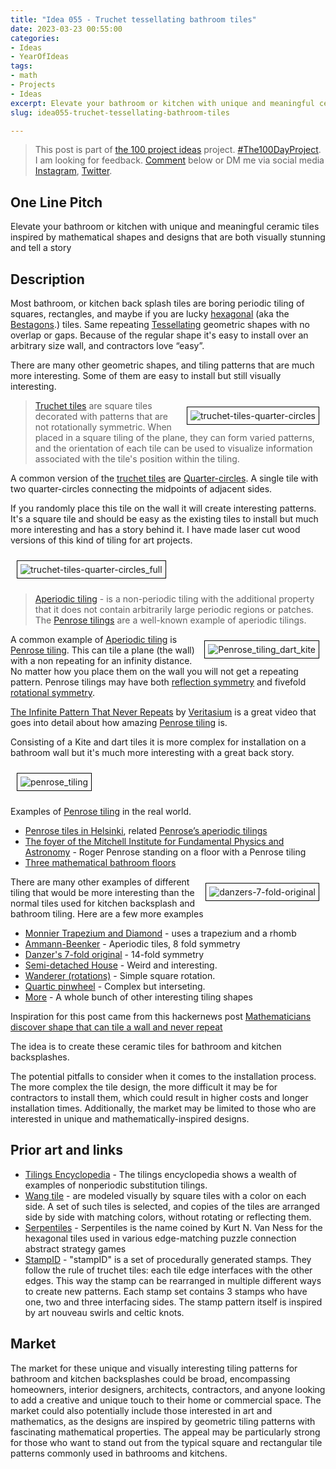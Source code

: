 ```yaml
---
title: "Idea 055 - Truchet tessellating bathroom tiles"
date: 2023-03-23 00:55:00
categories:
- Ideas
- YearOfIdeas
tags:
- math
- Projects
- Ideas
excerpt: Elevate your bathroom or kitchen with unique and meaningful ceramic tiles inspired by mathematical shapes and designs that are both visually stunning and tell a story
slug: idea055-truchet-tessellating-bathroom-tiles

---
```


> This post is part of [the 100 project ideas](/projects/2023-100-ideas/) project. [#The100DayProject](https://www.the100dayproject.org/). I am looking for feedback. <a href='#utterances-comments'>Comment</a> below or DM me via social media <a href="https://instagram.com/funvill" rel="nofollow noopener noreferrer"><i class="fab fa-fw fa-instagram" aria-hidden="true"></i><span class="label">Instagram</span></a>, <a href="https://twitter.com/funvill" rel="nofollow noopener noreferrer"><i class="fab fa-fw fa-twitter" aria-hidden="true"></i><span class="label">Twitter</span></a>.

## One Line Pitch

Elevate your bathroom or kitchen with unique and meaningful ceramic tiles inspired by mathematical shapes and designs that are both visually stunning and tell a story

## Description

Most bathroom, or kitchen back splash tiles are boring periodic tiling of squares, rectangles, and maybe if you are lucky [hexagonal](https://en.wikipedia.org/wiki/Hexagon) (aka the [Bestagons](https://www.youtube.com/watch?v=thOifuHs6eY).) tiles. Same repeating [Tessellating](https://en.wikipedia.org/wiki/Tessellation) geometric shapes with no overlap or gaps. Because of the regular shape it's easy to install over an arbitrary size wall, and contractors love “easy”.

There are many other geometric shapes, and tiling patterns that are much more interesting. Some of them are easy to install but still visually interesting.

<img src="/public/uploads/2023/truchet-tiles-quarter-circles.png" alt="truchet-tiles-quarter-circles" style="float: right; margin: 10px; border: 1px solid black; padding: 5px"/>

> [Truchet tiles](https://en.wikipedia.org/wiki/Truchet_tiles) are square tiles decorated with patterns that are not rotationally symmetric. When placed in a square tiling of the plane, they can form varied patterns, and the orientation of each tile can be used to visualize information associated with the tile's position within the tiling.

A common version of the [truchet tiles](https://en.wikipedia.org/wiki/Truchet_tiles) are [Quarter-circles](https://en.wikipedia.org/wiki/Truchet_tiles#Quarter-circles). A single tile with two quarter-circles connecting the midpoints of adjacent sides.

If you randomly place this tile on the wall it will create interesting patterns. It's a square tile and should be easy as the existing tiles to install but much more interesting and has a story behind it. I have made laser cut wood versions of this kind of tiling for art projects.

<img src="/public/uploads/2023/truchet-tiles-quarter-circles_full.png" alt="truchet-tiles-quarter-circles_full" style="margin: 10px; border: 1px solid black; padding: 5px"/>

> [Aperiodic tiling](https://en.wikipedia.org/wiki/Aperiodic_tiling) - is a non-periodic tiling with the additional property that it does not contain arbitrarily large periodic regions or patches. The [Penrose tilings](https://en.wikipedia.org/wiki/Penrose_tiling) are a well-known example of aperiodic tilings.

<img src="/public/uploads/2023/penrose_tiling_dart_kite.png" alt="Penrose_tiling_dart_kite" style="float: right; margin: 10px; border: 1px solid black; padding: 5px"/>A common example of [Aperiodic tiling](https://en.wikipedia.org/wiki/Aperiodic_tiling) is [Penrose tiling](https://en.wikipedia.org/wiki/Penrose_tiling). This can tile a plane (the wall) with a non repeating for an infinity distance. No matter how you place them on the wall you will not get a repeating pattern. Penrose tilings may have both [reflection symmetry](https://en.wikipedia.org/wiki/Reflection_symmetry) and fivefold [rotational symmetry](https://en.wikipedia.org/wiki/Rotational_symmetry).

[The Infinite Pattern That Never Repeats](https://www.youtube.com/watch?v=48sCx-wBs34) by [Veritasium](https://www.veritasium.com/) is a great video that goes into detail about how amazing [Penrose tiling](https://en.wikipedia.org/wiki/Penrose_tiling) is.

Consisting of a Kite and dart tiles it is more complex for installation on a bathroom wall but it's much more interesting with a great back story.

<img src="/public/uploads/2023/penrose_tiling.png" alt="penrose_tiling" style="margin: 10px; border: 1px solid black; padding: 5px"/>

Examples of [Penrose tiling](https://en.wikipedia.org/wiki/Penrose_tiling) in the real world.

- [Penrose tiles in Helsinki](http://www.neverendingbooks.org/penrose-tiles-in-helsinki), related [Penrose’s aperiodic tilings](http://www.neverendingbooks.org/penroses-aperiodic-tilings)
- [The foyer of the Mitchell Institute for Fundamental Physics and Astronomy](https://en.wikipedia.org/wiki/Penrose_tiling#/media/File:RogerPenroseTileTAMU2010.jpg) - Roger Penrose standing on a floor with a Penrose tiling
- [Three mathematical bathroom floors](https://www.math.ucdavis.edu/~greg/floors.html)

<img src="/public/uploads/2023/danzers-7-fold-original.png" alt="danzers-7-fold-original" style="float: right; margin: 10px; border: 1px solid black; padding: 5px"/>There are many other examples of different tiling that would be more interesting than the normal tiles used for kitchen backsplash and bathroom tiling. Here are a few more examples

- [Monnier Trapezium and Diamond](https://tilings.math.uni-bielefeld.de/substitution/monnier-trapezoid-diamond/) - uses a trapezium and a rhomb
- [Ammann-Beenker](https://tilings.math.uni-bielefeld.de/substitution/ammann-beenker/) - Aperiodic tiles, 8 fold symmetry
- [Danzer's 7-fold original](https://tilings.math.uni-bielefeld.de/substitution/danzers-7-fold-original/) - 14-fold symmetry
- [Semi-detached House](https://tilings.math.uni-bielefeld.de/substitution/semi-detached-house/) - Weird and interesting.
- [Wanderer (rotations)](https://tilings.math.uni-bielefeld.de/substitution/wanderer-rot/) - Simple square rotation.
- [Quartic pinwheel](https://tilings.math.uni-bielefeld.de/substitution/quartic-pinwheel/) - Complex but interseting.
- [More](https://tilings.math.uni-bielefeld.de/glossary/with-decoration/) - A whole bunch of other interesting tiling shapes

Inspiration for this post came from this hackernews post [Mathematicians discover shape that can tile a wall and never repeat ](https://news.ycombinator.com/item?id=35273707)

The idea is to create these ceramic tiles for bathroom and kitchen backsplashes.

The potential pitfalls to consider when it comes to the installation process. The more complex the tile design, the more difficult it may be for contractors to install them, which could result in higher costs and longer installation times. Additionally, the market may be limited to those who are interested in unique and mathematically-inspired designs.

## Prior art and links

- [Tilings Encyclopedia](https://tilings.math.uni-bielefeld.de/) - The tilings encyclopedia shows a wealth of examples of nonperiodic substitution tilings.
- [Wang tile](https://en.wikipedia.org/wiki/Wang_tile) - are modeled visually by square tiles with a color on each side. A set of such tiles is selected, and copies of the tiles are arranged side by side with matching colors, without rotating or reflecting them.
- [Serpentiles](https://en.wikipedia.org/wiki/Serpentiles) - Serpentiles is the name coined by Kurt N. Van Ness for the hexagonal tiles used in various edge-matching puzzle connection abstract strategy games
- [StampID](https://bleeptrack.de/projects/stamps/) - "stampID" is a set of procedurally generated stamps. They follow the rule of truchet tiles: each tile edge interfaces with the other edges. This way the stamp can be rearranged in multiple different ways to create new patterns. Each stamp set contains 3 stamps who have one, two and three interfacing sides. The stamp pattern itself is inspired by art nouveau swirls and celtic knots.

## Market

The market for these unique and visually interesting tiling patterns for bathroom and kitchen backsplashes could be broad, encompassing homeowners, interior designers, architects, contractors, and anyone looking to add a creative and unique touch to their home or commercial space. The market could also potentially include those interested in art and mathematics, as the designs are inspired by geometric tiling patterns with fascinating mathematical properties. The appeal may be particularly strong for those who want to stand out from the typical square and rectangular tile patterns commonly used in bathrooms and kitchens.

